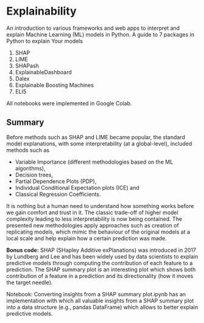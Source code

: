 # Explainability

An introduction to various frameworks and web apps to interpret and explain Machine Learning (ML) models in Python. A guide to 7 packages in Python to explain Your models
1. SHAP
2. LIME
3. SHAPash
4. ExplainableDashboard
5. Dalex
6. Explainable Boosting Machines
7. ELI5

All notebooks were implemented in Google Colab.


## Summary
Before methods such as SHAP and LIME became popular, the standard model explanations, with some interpretability (at a global-level), included methods such as 

- Variable Importance (different methodologies based on the ML algorithms), 
- Decision trees, 
- Partial Dependence Plots (PDP), 
- Individual Conditional Expectation plots (ICE) and 
- Classical Regression Coefficients. 

It is nothing but a human need to understand how something works before we gain comfort and trust in it. The classic trade-off of higher model complexity leading to less interpretability is now being contained. The presented new methodologies apply approaches such as creation of replicating models, which mimic the behaviour of the original models at a local scale and help explain how a certain prediction was made.




**Bonus code:** SHAP (SHapley Additive exPlanations) was introduced in 2017 by Lundberg and Lee and has been widely used by data scientists to explain predictive models through computing the contribution of each feature to a prediction. The SHAP summary plot is an interesting plot which shows both contribution of a feature in a prediction and its directionality (how it moves the target needle). 

Notebook: Converting insights from a SHAP summary plot.ipynb has an implementation with which all valuable insights from a SHAP summary plot into a data structure (e.g., pandas DataFrame) which allows to better explain predictive models.

